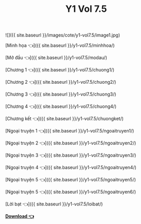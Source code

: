 ﻿---
layout: post
title: Y1 Vol 7.5
---

![]({{ site.baseurl }}/images/cote/y1-vol7.5/image1.jpg)

[Minh họa 👈]({{ site.baseurl }}/y1-vol7.5/minhhoa/)

[Mở đầu 👈]({{ site.baseurl }}/y1-vol7.5/modau/)

[Chương 1 👈]({{ site.baseurl }}/y1-vol7.5/chuong1/)

[Chương 2 👈]({{ site.baseurl }}/y1-vol7.5/chuong2/)

[Chương 3 👈]({{ site.baseurl }}/y1-vol7.5/chuong3/)

[Chương 4 👈]({{ site.baseurl }}/y1-vol7.5/chuong4/)

[Chương kết 👈]({{ site.baseurl }}/y1-vol7.5/chuongket/)

[Ngoại truyện 1 👈]({{ site.baseurl }}/y1-vol7.5/ngoaitruyen1/)

[Ngoại truyện 2 👈]({{ site.baseurl }}/y1-vol7.5/ngoaitruyen2/)

[Ngoại truyện 3 👈]({{ site.baseurl }}/y1-vol7.5/ngoaitruyen3/)

[Ngoại truyện 4 👈]({{ site.baseurl }}/y1-vol7.5/ngoaitruyen4/)

[Ngoại truyện 5 👈]({{ site.baseurl }}/y1-vol7.5/ngoaitruyen5/)

[Ngoại truyện 5 👈]({{ site.baseurl }}/y1-vol7.5/ngoaitruyen6/)

[Lời bạt 👈]({{ site.baseurl }}/y1-vol7.5/loibat/)

[**Download 👈**](https://cote.ga/download/)